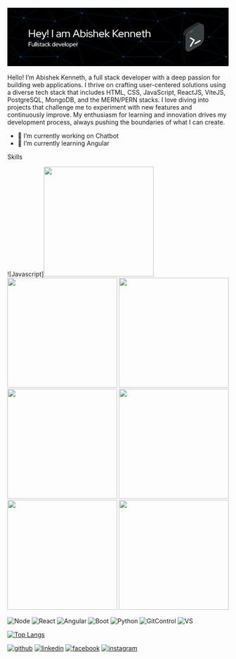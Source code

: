 ![Header](./github-header-image.png)

Hello! I’m Abishek Kenneth, a full stack developer with a deep passion for building web applications. I thrive on crafting user-centered solutions using a diverse tech stack that includes HTML, CSS, JavaScript, ReactJS, ViteJS, PostgreSQL, MongoDB, and the MERN/PERN stacks. I love diving into projects that challenge me to experiment with new features and continuously improve. My enthusiasm for learning and innovation drives my development process, always pushing the boundaries of what I can create.


- 🔭 I’m currently working on Chatbot 
- 🌱 I’m currently learning Angular 


Skills <br />

![Javascript]<img src="https://github.com/abi1035/abi1035/assets/107182926/631538a2-4671-4bdc-897b-713778bd0965" width="250" height="250"/>
<img src="/images/output/video1.gif" width="250" height="250"/>
<img src="/images/output/video1.gif" width="250" height="250"/>
<img src="/images/output/video1.gif" width="250" height="250"/>
<img src="/images/output/video1.gif" width="250" height="250"/>
<img src="/images/output/video1.gif" width="250" height="250"/>
<img src="/images/output/video1.gif" width="250" height="250"/>


![Node](https://github.com/abi1035/abi1035/assets/107182926/1e08fdd7-0cdb-4b05-9ea2-078f00ed8e0b)
![React](https://github.com/abi1035/abi1035/assets/107182926/72abdfd5-30e1-4a44-8745-2fcd2c66ab4f)
![Angular](https://github.com/abi1035/abi1035/assets/107182926/cb1a2e25-634d-487c-af29-5fef33ceacd4)
![Boot](https://github.com/abi1035/abi1035/assets/107182926/8a2ca499-3d3c-4032-ac40-9dece2c0b6e4)
![Python](https://github.com/abi1035/abi1035/assets/107182926/bad0e21b-c07e-44e9-aa67-1c37fff84638)
![GitControl](https://github.com/abi1035/abi1035/assets/107182926/c4221812-1154-4426-ab85-4e4557ed40d9)
![VS](https://github.com/abi1035/abi1035/assets/107182926/bb61a342-c2ac-4b1b-801e-ae867aef9b9a)


[![Top Langs](https://github-readme-stats.vercel.app/api/top-langs/?username=abi1035&show_icons=true&theme=radical)](https://github.com/anuraghazra/github-readme-stats)

[<img src='https://cdn.jsdelivr.net/npm/simple-icons@3.0.1/icons/github.svg' alt='github' height='40'>](https://github.com/https://github.com/abi1035)  [<img src='https://cdn.jsdelivr.net/npm/simple-icons@3.0.1/icons/linkedin.svg' alt='linkedin' height='40'>](https://www.linkedin.com/in/www.linkedin.com/in/abishek-kenneth/)  [<img src='https://cdn.jsdelivr.net/npm/simple-icons@3.0.1/icons/facebook.svg' alt='facebook' height='40'>](https://www.facebook.com/https://www.facebook.com/abishek.kenneth)  [<img src='https://cdn.jsdelivr.net/npm/simple-icons@3.0.1/icons/instagram.svg' alt='instagram' height='40'>](https://www.instagram.com/https://www.instagram.com/abi_ken_14//)  
